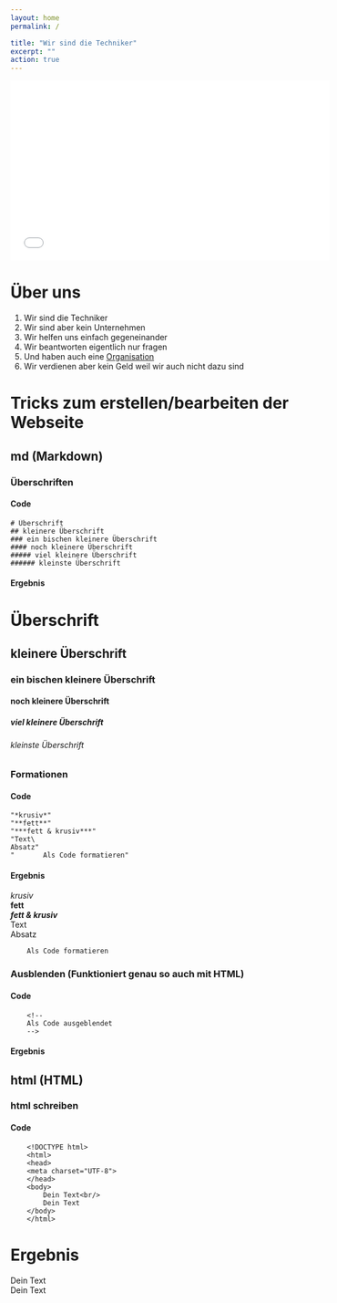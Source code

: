 ```yaml
---
layout: home
permalink: /

title: "Wir sind die Techniker"
excerpt: ""
action: true
---
```


<iframe width="560" height="315" src="/menu.html" title="Menüleiste" frameborder="0" allow="accelerometer; autoplay; clipboard-write; encrypted-media; gyroscope; picture-in-picture; web-share" referrerpolicy="strict-origin-when-cross-origin" allowfullscreen></iframe>

# Über uns

1. Wir sind die Techniker
2. Wir sind aber kein Unternehmen
3. Wir helfen uns einfach gegeneinander
4. Wir beantworten eigentlich nur fragen
5. Und haben auch eine [Organisation](https://github.com/die-techniker)
6. Wir verdienen aber kein Geld weil wir auch nicht dazu sind


# Tricks zum erstellen/bearbeiten der Webseite

## md (Markdown)

### Überschriften
#### Code

    # Überschrift
    ## kleinere Überschrift
    ### ein bischen kleinere Überschrift
    #### noch kleinere Überschrift
    ##### viel kleinere Überschrift
    ###### kleinste Überschrift

#### Ergebnis

# Überschrift
## kleinere Überschrift
### ein bischen kleinere Überschrift
#### noch kleinere Überschrift
##### viel kleinere Überschrift
###### kleinste Überschrift

### Formationen
#### Code

    "*krusiv*"
    "**fett**"
    "***fett & krusiv***"
    "Text\
    Absatz"
    "       Als Code formatieren"

#### Ergebnis
*krusiv*\
**fett**\
***fett & krusiv***\
Text\
Absatz

        Als Code formatieren


### Ausblenden (Funktioniert genau so auch mit HTML)
#### Code

        <!--
        Als Code ausgeblendet
        -->

#### Ergebnis

<!--
Als Code ausgeblendet
-->

## html (HTML)

### html schreiben
#### Code

        <!DOCTYPE html>
        <html>
        <head>
        <meta charset="UTF-8">
        </head>
        <body>
            Dein Text<br/>
            Dein Text
        </body>
        </html>
# Ergebnis

<html>
<head>
    <meta charset="UTF-8">
</head>
<body>
    Dein Text<br/>
    Dein Text
</body>
</html>
